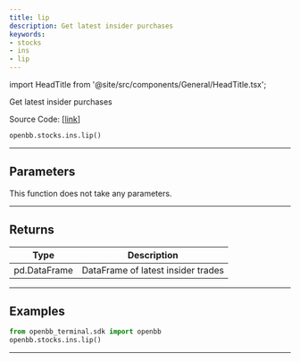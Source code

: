 ```yaml
---
title: lip
description: Get latest insider purchases
keywords:
- stocks
- ins
- lip
---
```


import HeadTitle from '@site/src/components/General/HeadTitle.tsx';

<HeadTitle title="stocks.ins.lip - Reference | OpenBB SDK Docs" />

Get latest insider purchases

Source Code: [[link](https://github.com/OpenBB-finance/OpenBBTerminal/tree/main/openbb_terminal/stocks/insider/sdk_helper.py#L105)]

```python wordwrap
openbb.stocks.ins.lip()
```

---

## Parameters

This function does not take any parameters.

---

## Returns

| Type | Description |
| ---- | ----------- |
| pd.DataFrame | DataFrame of latest insider trades |
---

## Examples

```python
from openbb_terminal.sdk import openbb
openbb.stocks.ins.lip()
```

---

